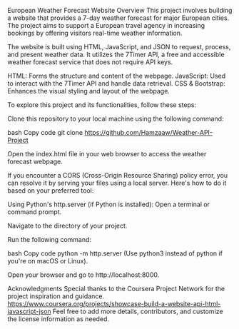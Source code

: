 European Weather Forecast Website
Overview
This project involves building a website that provides a 7-day weather forecast for major European cities. The project aims to support a European travel agency in increasing bookings by offering visitors real-time weather information.

The website is built using HTML, JavaScript, and JSON to request, process, and present weather data. It utilizes the 7Timer API, a free and accessible weather forecast service that does not require API keys.


HTML: Forms the structure and content of the webpage.
JavaScript: Used to interact with the 7Timer API and handle data retrieval.
CSS & Bootstrap: Enhances the visual styling and layout of the webpage.


To explore this project and its functionalities, follow these steps:

Clone this repository to your local machine using the following command:

bash
Copy code
git clone https://github.com/Hamzaaw/Weather-API-Project

Open the index.html file in your  web browser to access the weather forecast webpage.

If you encounter a CORS (Cross-Origin Resource Sharing) policy error, you can resolve it by serving your files using a local server. Here's how to do it based on your preferred tool:

Using Python's http.server (if Python is installed):
Open a terminal or command prompt.

Navigate to the directory of your project.

Run the following command:

bash
Copy code
python -m http.server
(Use python3 instead of python if you're on macOS or Linux).

Open your browser and go to http://localhost:8000.


Acknowledgments
Special thanks to the Coursera Project Network for the project inspiration and guidance.
https://www.coursera.org/projects/showcase-build-a-website-api-html-javascript-json
Feel free to add more details, contributors, and customize the license information as needed.
